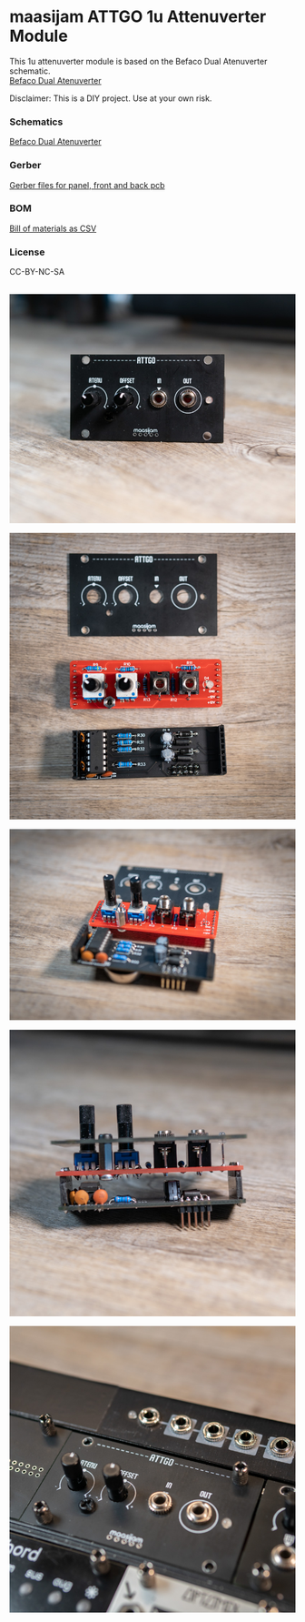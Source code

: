 <h1>maasijam ATTGO 1u Attenuverter Module</h1>

This 1u attenuverter module is based on the Befaco Dual Atenuverter schematic.
<br />[Befaco Dual Atenuverter](https://www.befaco.org/en/dual-atenuverter/)

Disclaimer: This is a DIY project. Use at your own risk.


<h3>Schematics</h3>

[Befaco Dual Atenuverter](https://www.befaco.org/dual-atenuverter/)

<h3>Gerber</h3>

[Gerber files for panel, front and back pcb](gerber/)

<h3>BOM</h3>

[Bill of materials as CSV](BOM_attgo_v002_2020-12-27_13-56-19.csv)

<h3>License</h3>
CC-BY-NC-SA
<br /><br />




![maasijam attgo module](images/DSC03062.jpg)

![maasijam attgo module](images/DSC03066.jpg)

![maasijam attgo module](images/DSC03067.jpg)

![maasijam attgo module](images/DSC03064.jpg)

![maasijam attgo module](images/DSC03060.jpg)
